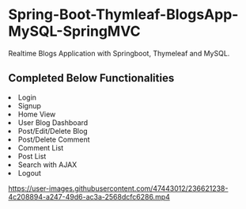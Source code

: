 # Spring-Boot-Thymleaf-BlogsApp-MySQL-SpringMVC
Realtime Blogs Application with Springboot, Thymeleaf and MySQL.

<h2>Completed Below Functionalities</h2>

<li>Login </li>
<li>Signup</li>
<li>Home View</li>
<li>User Blog Dashboard</li>
<li>Post/Edit/Delete Blog</li>
<li>Post/Delete Comment</li>
<li>Comment List</li>
<li>Post List</li>
<li>Search with AJAX</li>
<li>Logout</li></li>



https://user-images.githubusercontent.com/47443012/236621238-4c208894-a247-49d6-ac3a-2568dcfc6286.mp4

